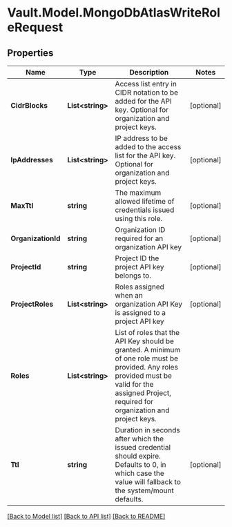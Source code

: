 # Vault.Model.MongoDbAtlasWriteRoleRequest

## Properties

Name | Type | Description | Notes
------------ | ------------- | ------------- | -------------
**CidrBlocks** | **List&lt;string&gt;** | Access list entry in CIDR notation to be added for the API key. Optional for organization and project keys. | [optional] 
**IpAddresses** | **List&lt;string&gt;** | IP address to be added to the access list for the API key. Optional for organization and project keys. | [optional] 
**MaxTtl** | **string** | The maximum allowed lifetime of credentials issued using this role. | [optional] 
**OrganizationId** | **string** | Organization ID required for an organization API key | [optional] 
**ProjectId** | **string** | Project ID the project API key belongs to. | [optional] 
**ProjectRoles** | **List&lt;string&gt;** | Roles assigned when an organization API Key is assigned to a project API key | [optional] 
**Roles** | **List&lt;string&gt;** | List of roles that the API Key should be granted. A minimum of one role must be provided. Any roles provided must be valid for the assigned Project, required for organization and project keys. | 
**Ttl** | **string** | Duration in seconds after which the issued credential should expire. Defaults to 0, in which case the value will fallback to the system/mount defaults. | [optional] 

[[Back to Model list]](../README.md#documentation-for-models) [[Back to API list]](../README.md#documentation-for-api-endpoints) [[Back to README]](../README.md)

